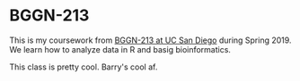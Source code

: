 # BGGN-213

This is my coursework from [BGGN-213 at UC San Diego](https://bioboot.github.io/bggn213_S19/) during Spring 2019.
We learn how to analyze data in R and basig bioinformatics.

This class is pretty cool. Barry's cool af.
